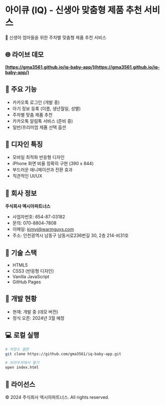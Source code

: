 # 아이큐 (IQ) - 신생아 맞춤형 제품 추천 서비스

🍼 신생아 엄마들을 위한 주차별 맞춤형 제품 추천 서비스

## 🌐 라이브 데모
**[https://gma3561.github.io/iq-baby-app/](https://gma3561.github.io/iq-baby-app/)**

## 📱 주요 기능
- 카카오톡 로그인 (개발 중)
- 아기 정보 등록 (이름, 생년월일, 성별)
- 주차별 맞춤 제품 추천
- 카카오톡 알림톡 서비스 (준비 중)
- 일반/프리미엄 제품 선택 옵션

## 🎨 디자인 특징
- 모바일 최적화 반응형 디자인
- iPhone 화면 비율 정확히 구현 (390 x 844)
- 부드러운 애니메이션과 전환 효과
- 직관적인 UI/UX

## 🏢 회사 정보
**주식회사 엑시아파트너스**
- 사업자번호: 654-87-03182
- 문의: 070-8804-7808
- 이메일: kimyj@warmguys.com
- 주소: 인천광역시 남동구 남동서로236번길 30, 2층 214-비31호

## 🚀 기술 스택
- HTML5
- CSS3 (반응형 디자인)
- Vanilla JavaScript
- GitHub Pages

## 📅 개발 현황
- 현재: 개발 중 (데모 버전)
- 정식 오픈: 2024년 3월 예정

## 💻 로컬 실행
```bash
# 저장소 클론
git clone https://github.com/gma3561/iq-baby-app.git

# 브라우저에서 열기
open index.html
```

## 📄 라이선스
© 2024 주식회사 엑시아파트너스. All rights reserved.